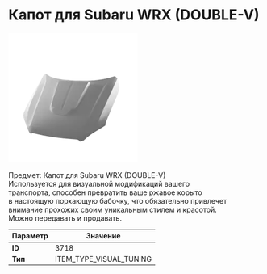 # Капот для Subaru WRX (DOUBLE-V)

![Item Image](../img/3718.webp?raw=true)

Предмет: Капот для Subaru WRX (DOUBLE-V)<br>Используется для визуальной модификаций вашего<br>транспорта, способен превратить ваше ржавое корыто<br>в настоящую порхающую бабочку, что обязательно привлечет<br>внимание прохожих своим уникальным стилем и красотой.<br>Можно передавать и продавать.


| Параметр | Значение |
|----------|----------|
| **ID** | 3718 |
| **Тип** | ITEM_TYPE_VISUAL_TUNING |

